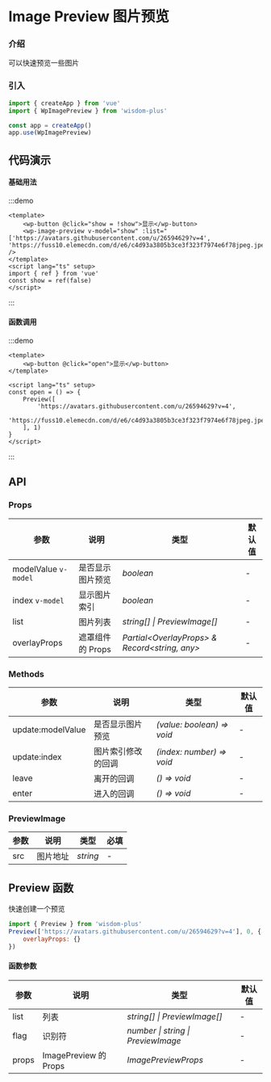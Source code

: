 <script lang="ts" setup>
import { Preview } from '@wisdom-plus/components'
</script>

# Image Preview 图片预览

### 介绍

可以快速预览一些图片

### 引入

```js
import { createApp } from 'vue'
import { WpImagePreview } from 'wisdom-plus'

const app = createApp()
app.use(WpImagePreview)
```

## 代码演示

#### 基础用法

:::demo
```vue
<template>
    <wp-button @click="show = !show">显示</wp-button>
    <wp-image-preview v-model="show" :list="['https://avatars.githubusercontent.com/u/26594629?v=4', 'https://fuss10.elemecdn.com/d/e6/c4d93a3805b3ce3f323f7974e6f78jpeg.jpeg']" />
</template>
<script lang="ts" setup>
import { ref } from 'vue'
const show = ref(false)
</script>
```
:::

#### 函数调用

:::demo
```vue
<template>
    <wp-button @click="open">显示</wp-button>
</template>

<script lang="ts" setup>
const open = () => {
    Preview([
        'https://avatars.githubusercontent.com/u/26594629?v=4',
        'https://fuss10.elemecdn.com/d/e6/c4d93a3805b3ce3f323f7974e6f78jpeg.jpeg'
    ], 1)
}
</script>
```
:::

## API

### Props

| 参数         | 说明                                                          | 类型                                                       | 默认值 |
| ------------ | ------------------------------------------------------------- | ---------------------------------------------------------- | ------ |
| modelValue `v-model` | 是否显示图片预览                                                      | _boolean_ | -      |
| index `v-model` | 显示图片索引                                                        | _boolean_                                                   | -     |
| list | 图片列表 | _string[] \| PreviewImage[]_                                                   | -      |
| overlayProps | 遮罩组件的 Props | _Partial\<OverlayProps> & Record\<string, any>_ | - |

### Methods

| 参数      | 说明           | 类型                                                                | 默认值 |
| --------- | -------------- | ------------------------------------------------------------------- | ------ |
| update:modelValue     | 是否显示图片预览   | _(value: boolean) => void_           | -      |
| update:index     | 图片索引修改的回调   | _(index: number) => void_           | -      |
| leave     | 离开的回调   | _() => void_           | -      |
| enter     | 进入的回调   | _() => void_           | -      |

### PreviewImage

| 参数         | 说明                                                          | 类型                                                       | 必填 |
| ------------ | ------------------------------------------------------------- | ---------------------------------------------------------- | ------ |
| src | 图片地址                                                      | _string_ | -      |                                                 | 是      |

## Preview 函数

快速创建一个预览

```js
import { Preview } from 'wisdom-plus'
Preview(['https://avatars.githubusercontent.com/u/26594629?v=4'], 0, {
    overlayProps: {}
})
```

#### 函数参数
| 参数         | 说明                                                          | 类型                                                       | 默认值 |
| ------------ | ------------------------------------------------------------- | ---------------------------------------------------------- | ------ |
| list | 列表                                                      | _string[] \| PreviewImage[]_ | -      |
| flag | 识别符                                                        | _number \| string \| PreviewImage_                                                   | -     |
| props | ImagePreview 的 Props | _ImagePreviewProps_                                                   | -      |

